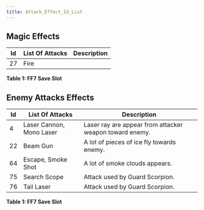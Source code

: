 ```yaml
---
title: Attack_Effect_Id_List
---
```


## Magic Effects

| Id  | List Of Attacks | Description |
|-----|-----------------|-------------|
| 27  | Fire            |             |

**Table 1: FF7 Save Slot**

## Enemy Attacks Effects

| Id | List Of Attacks | Description |
|----|----|----|
| 4 | Laser Cannon, Mono Laser | Laser ray are appear from attacker weapon toward enemy. |
| 22 | Beam Gun | A lot of pieces of ice fly towards enemy. |
| 64 | Escape, Smoke Shot | A lot of smoke clouds appears. |
| 75 | Search Scope | Attack used by Guard Scorpion. |
| 76 | Tail Laser | Attack used by Guard Scorpion. |

**Table 1: FF7 Save Slot**
